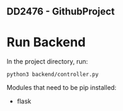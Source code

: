 ## DD2476 - GithubProject

# Run Backend

In the project directory, run:

`python3 backend/controller.py`

Modules that need to be pip installed:
- flask
